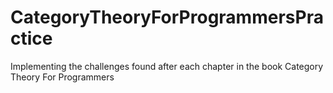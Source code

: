 # CategoryTheoryForProgrammersPractice
Implementing the challenges found after each chapter in the book Category Theory For Programmers
